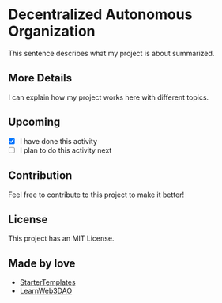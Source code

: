 # Decentralized Autonomous Organization

This sentence describes what my project is about summarized.

## More Details

I can explain how my project works here with different topics.

## Upcoming

- [x] I have done this activity
- [ ] I plan to do this activity next

## Contribution

Feel free to contribute to this project to make it better!

## License

This project has an MIT License.

## Made by love

- [StarterTemplates](https://twitter.com/startertemp)
- [LearnWeb3DAO](https://learnweb3.io)
